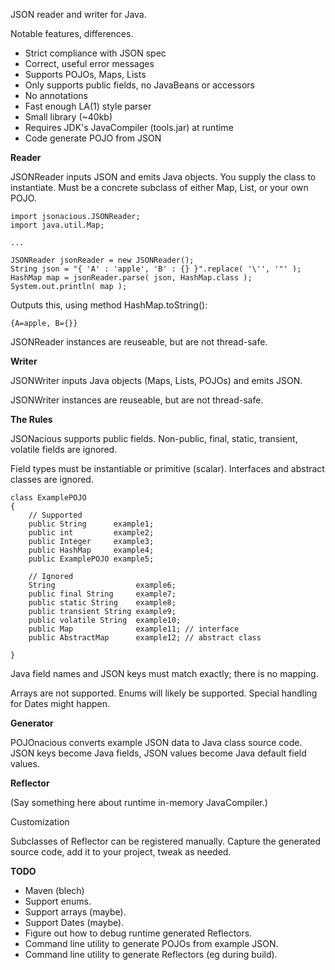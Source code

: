 JSON reader and writer for Java. 

Notable features, differences.

 - Strict compliance with JSON spec
 - Correct, useful error messages
 - Supports POJOs, Maps, Lists
 - Only supports public fields, no JavaBeans or accessors
 - No annotations
 - Fast enough LA(1) style parser
 - Small library (~40kb)
 - Requires JDK's JavaCompiler (tools.jar) at runtime
 - Code generate POJO from JSON

**Reader**

JSONReader inputs JSON and emits Java objects. You supply the class to 
instantiate. Must be a concrete subclass of either Map, List, or 
your own POJO. 

    import jsonacious.JSONReader;
    import java.util.Map;

    ...
    
    JSONReader jsonReader = new JSONReader();
    String json = "{ 'A' : 'apple', 'B' : {} }".replace( '\'', '"' );
    HashMap map = jsonReader.parse( json, HashMap.class );
    System.out.println( map );

Outputs this, using method HashMap.toString():

    {A=apple, B={}}

JSONReader instances are reuseable, but are not thread-safe.

**Writer**

JSONWriter inputs Java objects (Maps, Lists, POJOs) and emits JSON.

JSONWriter instances are reuseable, but are not thread-safe.


**The Rules**

JSONacious supports public fields. Non-public, final, static, transient,
volatile fields are ignored. 

Field types must be instantiable or primitive (scalar). Interfaces and 
abstract classes are ignored.

    class ExamplePOJO 
    {
        // Supported
        public String      example1;
        public int         example2;
        public Integer     example3;
        public HashMap     example4;
        public ExamplePOJO example5;
        
        // Ignored
        String                  example6;
        public final String     example7;
        public static String    example8;
        public transient String example9;
        public volatile String  example10;
        public Map              example11; // interface
        public AbstractMap      example12; // abstract class
        
    }

Java field names and JSON keys must match exactly; there is no mapping.

Arrays are not supported. Enums will likely be supported. Special 
handling for Dates might happen.

**Generator**

POJOnacious converts example JSON data to Java class source code. JSON 
keys become Java fields, JSON values become Java default field values.

**Reflector**

(Say something here about runtime in-memory JavaCompiler.)

Customization

Subclasses of Reflector can be registered manually. Capture the generated 
source code, add it to your project, tweak as needed.

**TODO**

 - Maven (blech)
 - Support enums.
 - Support arrays (maybe).
 - Support Dates (maybe).
 - Figure out how to debug runtime generated Reflectors.
 - Command line utility to generate POJOs from example JSON.
 - Command line utility to generate Reflectors (eg during build).